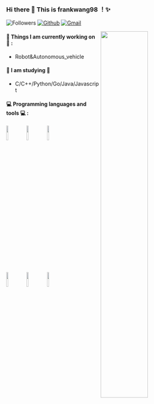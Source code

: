 ### Hi there 👋 This is frankwang98 ！✨ 

![Followers](https://img.shields.io/github/followers/frankwang98?label=Followers&style=plastic)
[![Github](https://img.shields.io/badge/-Github-000?style=flat&logo=Github&logoColor=white)](https://github.com/frankwang98)
[![Gmail](https://img.shields.io/badge/-Gmail-c14438?style=flat&logo=Gmail&logoColor=white)](frankwang9821@gmail.com)

<img width="50%" align="right" src="https://github-readme-stats.vercel.app/api?username=frankwang98&show_icons=true&hide_border=true" />

#### 🌱 Things I am currently working on 🌱 : 
- Robot&Autonomous_vehicle
 
#### 🌻 I am studying 🌻
- C/C++/Python/Go/Java/Javascript

#### :computer: Programming languages and tools :computer: : 
<p>
<code><img width="10%" src="https://www.vectorlogo.zone/logos/ubuntu/ubuntu-ar21.svg"></code>
<code><img width="10%" src="https://www.vectorlogo.zone/logos/python/python-ar21.svg"></code>
<code><img width="10%" src="https://www.vectorlogo.zone/logos/cmake/cmake-ar21.svg"></code>
<br />
<code><img width="10%" src="https://www.vectorlogo.zone/logos/git-scm/git-scm-ar21.svg"></code>
<code><img width="10%" src="https://www.vectorlogo.zone/logos/visualstudio_code/visualstudio_code-ar21.svg"></code>
<code><img width="10%" src="https://www.vectorlogo.zone/logos/google_chrome/google_chrome-ar21.svg"></code>
</p>
